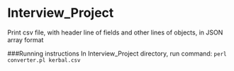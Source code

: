 # Interview_Project
Print csv file, with header line of fields and other lines of objects, in JSON array format

###Running instructions
        In Interview_Project directory, run command: 
        ```
        perl converter.pl kerbal.csv
        ```
